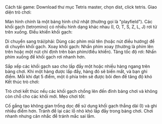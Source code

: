 Cách tải game: Download thư mục Tetris master, chọn dist, click tetris.
Giao diện trò chơi:

Màn hình chính là một bảng hình chữ nhật (thường gọi là "playfield").
Các khối gạch (tetromino) có nhiều hình dạng khác nhau (I, O, T, S, Z, L, J) rơi từ trên xuống.
Điều khiển khối gạch:

Di chuyển sang trái/phải: Dùng các phím mũi tên (hoặc nút điều hướng) để di chuyển khối gạch.
Xoay khối gạch: Nhấn phím xoay (thường là phím lên trên hoặc một nút chỉ định trên bàn phím/điều khiển).
Tăng tốc độ rơi: Nhấn phím xuống để khối gạch rơi nhanh hơn.


Sắp xếp các khối gạch sao cho lấp đầy một hoặc nhiều hàng ngang trên bảng chơi.
Khi một hàng được lấp đầy, hàng đó sẽ biến mất, và bạn ghi điểm.
Mỗi khi đạt 5 điểm, một ô phía trên sẽ được bôi đen để tăng độ khó
Kết thúc trò chơi:

Trò chơi kết thúc nếu các khối gạch chồng lên đến đỉnh bảng chơi và không còn chỗ cho các khối mới.
Mẹo chơi tốt:

Cố gắng tạo không gian trống dọc để sử dụng khối gạch thẳng dài (I) và ghi nhiều điểm hơn.
Tránh để lại các lỗ nhỏ khó lấp đầy trong bảng chơi.
Chơi nhanh nhưng cân nhắc để tránh mắc sai lầm.

